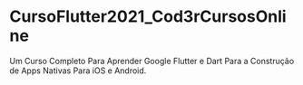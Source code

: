 # CursoFlutter2021_Cod3rCursosOnline
 Um Curso Completo Para Aprender Google Flutter e Dart Para a Construção de Apps Nativas Para iOS e Android.
